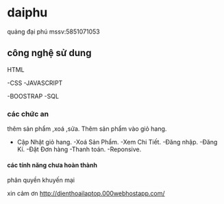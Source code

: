 # daiphu
quảng đại phú
mssv:5851071053
##  công nghệ sử dung
HTML

-CSS
-JAVASCRIPT

-BOOSTRAP
-SQL
###  các chức an
thêm  sản phẩm ,xoá ,sửa.
Thêm sản phẩm vào giỏ hang.
- Cập Nhật giỏ hang.
-Xoá Sản Phẩm.
-Xem Chi Tiết.
-Đăng nhập.
-Đăng Kí.
-Đặt Đơn hàng
-Thanh toán.
-Reponsive.
####  các tính năng chưa hoàn thành
phân quyền
khuyến mại

xin cảm ơn
http://dienthoailaptop.000webhostapp.com/
